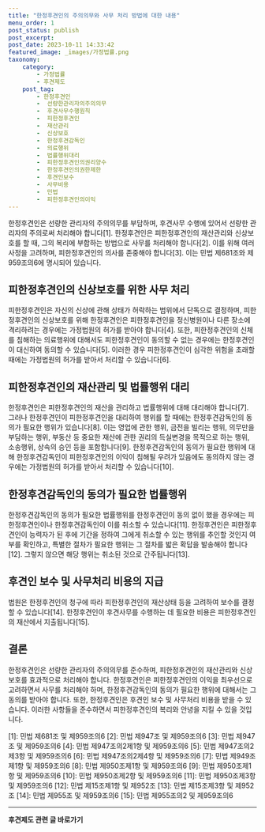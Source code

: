 ```yaml
---
title: "한정후견인의 주의의무와 사무 처리 방법에 대한 내용"
menu_order: 1
post_status: publish
post_excerpt: 
post_date: 2023-10-11 14:33:42
featured_image: _images/가정법률.png
taxonomy:
    category:
        - 가정법률
        - 후견제도
    post_tag:
        - 한정후견인
        -  선량한관리자의주의의무
        -  후견사무수행원칙
        -  피한정후견인
        -  재산관리
        -  신상보호
        -  한정후견감독인
        -  의료행위
        -  법률행위대리
        -  피한정후견인의권리양수
        -  한정후견인의권한제한
        -  후견인보수
        -  사무비용
        -  민법
        -  피한정후견인의이익
---
```



한정후견인은 선량한 관리자의 주의의무를 부담하며, 후견사무 수행에 있어서 선량한 관리자의 주의로써 처리해야 합니다[1]. 한정후견인은 피한정후견인의 재산관리와 신상보호를 할 때, 그의 복리에 부합하는 방법으로 사무를 처리해야 합니다[2]. 이를 위해 여러 사정을 고려하며, 피한정후견인의 의사를 존중해야 합니다[3]. 이는 민법 제681조와 제959조의6에 명시되어 있습니다.

## 피한정후견인의 신상보호를 위한 사무 처리

피한정후견인은 자신의 신상에 관해 상태가 허락하는 범위에서 단독으로 결정하며, 피한정후견인의 신상보호를 위해 한정후견인은 피한정후견인을 정신병원이나 다른 장소에 격리하려는 경우에는 가정법원의 허가를 받아야 합니다[4]. 또한, 피한정후견인의 신체를 침해하는 의료행위에 대해서도 피한정후견인이 동의할 수 없는 경우에는 한정후견인이 대신하여 동의할 수 있습니다[5]. 이러한 경우 피한정후견인이 심각한 위험을 초래할 때에는 가정법원의 허가를 받아서 처리할 수 있습니다[6].

## 피한정후견인의 재산관리 및 법률행위 대리

한정후견인은 피한정후견인의 재산을 관리하고 법률행위에 대해 대리해야 합니다[7]. 그러나 한정후견인이 피한정후견인을 대리하여 행위를 할 때에는 한정후견감독인의 동의가 필요한 행위가 있습니다[8]. 이는 영업에 관한 행위, 금전을 빌리는 행위, 의무만을 부담하는 행위, 부동산 등 중요한 재산에 관한 권리의 득실변경을 목적으로 하는 행위, 소송행위, 상속의 승인 등을 포함합니다[9]. 한정후견감독인의 동의가 필요한 행위에 대해 한정후견감독인이 피한정후견인의 이익이 침해될 우려가 있음에도 동의하지 않는 경우에는 가정법원의 허가를 받아서 처리할 수 있습니다[10].

## 한정후견감독인의 동의가 필요한 법률행위

한정후견감독인의 동의가 필요한 법률행위를 한정후견인이 동의 없이 했을 경우에는 피한정후견인이나 한정후견감독인이 이를 취소할 수 있습니다[11]. 한정후견인은 피한정후견인이 능력자가 된 후에 기간을 정하여 그에게 취소할 수 있는 행위를 추인할 것인지 여부를 확인하고, 특별한 절차가 필요한 행위는 그 절차를 밟은 확답을 발송해야 합니다[12]. 그렇지 않으면 해당 행위는 취소된 것으로 간주됩니다[13].

## 후견인 보수 및 사무처리 비용의 지급

법원은 한정후견인의 청구에 따라 피한정후견인의 재산상태 등을 고려하여 보수를 결정할 수 있습니다[14]. 한정후견인이 후견사무를 수행하는 데 필요한 비용은 피한정후견인의 재산에서 지출됩니다[15].

## 결론

한정후견인은 선량한 관리자의 주의의무를 준수하며, 피한정후견인의 재산관리와 신상보호를 효과적으로 처리해야 합니다. 한정후견인은 피한정후견인의 이익을 최우선으로 고려하면서 사무를 처리해야 하며, 한정후견감독인의 동의가 필요한 행위에 대해서는 그 동의를 받아야 합니다. 또한, 한정후견인은 후견인 보수 및 사무처리 비용을 받을 수 있습니다. 이러한 사항들을 준수하면서 피한정후견인의 복리와 안녕을 지킬 수 있을 것입니다.

[1]: 민법 제681조 및 제959조의6
[2]: 민법 제947조 및 제959조의6
[3]: 민법 제947조 및 제959조의6
[4]: 민법 제947조의2제1항 및 제959조의6
[5]: 민법 제947조의2제3항 및 제959조의6
[6]: 민법 제947조의2제4항 및 제959조의6
[7]: 민법 제949조제1항 및 제959조의6
[8]: 민법 제950조제1항 및 제959조의6
[9]: 민법 제950조제1항 및 제959조의6
[10]: 민법 제950조제2항 및 제959조의6
[11]: 민법 제950조제3항 및 제959조의6
[12]: 민법 제15조제1항 및 제952조
[13]: 민법 제15조제3항 및 제952조
[14]: 민법 제955조 및 제959조의6
[15]: 민법 제955조의2 및 제959조의6











<!-- wp:separator -->
<hr class="wp-block-separator has-alpha-channel-opacity"/>
<!-- /wp:separator -->

<!-- wp:group {"backgroundColor":"base","layout":{"type":"constrained"}} -->
<div class="wp-block-group has-base-background-color has-background"><!-- wp:paragraph {"align":"center","fontSize":"large"} -->
<p class="has-text-align-center has-large-font-size"><strong>후견제도 관련 글 바로가기</strong></p>
<!-- /wp:paragraph -->


<!-- wp:latest-posts
{"categories":[{"id":1980,"count":19,"description":"","link":"https://uknowlaw.com/category/%ed%9b%84%ea%b2%ac%ec%a0%9c%eb%8f%84/","name":"후견제도","slug":"후견제도","taxonomy":"category","parent":0,"meta":[],"_links":{"self":[{"href":"https://uknowlaw.com/wp-json/wp/v2/categories/1980"}],"collection":[{"href":"https://uknowlaw.com/wp-json/wp/v2/categories"}],"about":[{"href":"https://uknowlaw.com/wp-json/wp/v2/taxonomies/category"}],"wp:post_type":[{"href":"https://uknowlaw.com/wp-json/wp/v2/posts?categories=1980"}],"curies":[{"name":"wp","href":"https://api.w.org/{rel}","templated":true}]}}],"postsToShow":100,"excerptLength":28,"postLayout":"grid","columns":2,"featuredImageAlign":"left","featuredImageSizeSlug":"large","fontSize":"medium"} /--></div>
<!-- /wp:group -->